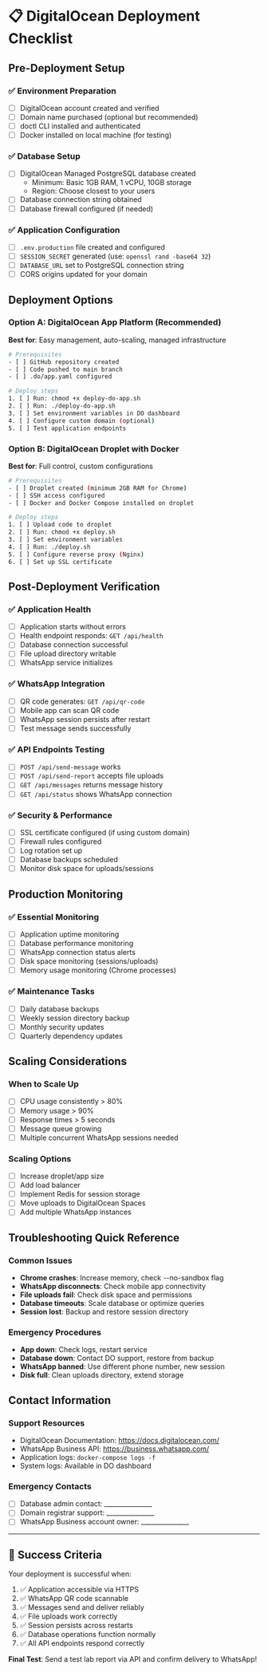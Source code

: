 # 📋 DigitalOcean Deployment Checklist

## Pre-Deployment Setup

### ✅ Environment Preparation
- [ ] DigitalOcean account created and verified
- [ ] Domain name purchased (optional but recommended)
- [ ] doctl CLI installed and authenticated
- [ ] Docker installed on local machine (for testing)

### ✅ Database Setup
- [ ] DigitalOcean Managed PostgreSQL database created
  - Minimum: Basic 1GB RAM, 1 vCPU, 10GB storage
  - Region: Choose closest to your users
- [ ] Database connection string obtained
- [ ] Database firewall configured (if needed)

### ✅ Application Configuration
- [ ] `.env.production` file created and configured
- [ ] `SESSION_SECRET` generated (use: `openssl rand -base64 32`)
- [ ] `DATABASE_URL` set to PostgreSQL connection string
- [ ] CORS origins updated for your domain

## Deployment Options

### Option A: DigitalOcean App Platform (Recommended)
**Best for**: Easy management, auto-scaling, managed infrastructure

```bash
# Prerequisites
- [ ] GitHub repository created
- [ ] Code pushed to main branch
- [ ] .do/app.yaml configured

# Deploy steps
1. [ ] Run: chmod +x deploy-do-app.sh
2. [ ] Run: ./deploy-do-app.sh
3. [ ] Set environment variables in DO dashboard
4. [ ] Configure custom domain (optional)
5. [ ] Test application endpoints
```

### Option B: DigitalOcean Droplet with Docker
**Best for**: Full control, custom configurations

```bash
# Prerequisites
- [ ] Droplet created (minimum 2GB RAM for Chrome)
- [ ] SSH access configured
- [ ] Docker and Docker Compose installed on droplet

# Deploy steps
1. [ ] Upload code to droplet
2. [ ] Run: chmod +x deploy.sh
3. [ ] Set environment variables
4. [ ] Run: ./deploy.sh
5. [ ] Configure reverse proxy (Nginx)
6. [ ] Set up SSL certificate
```

## Post-Deployment Verification

### ✅ Application Health
- [ ] Application starts without errors
- [ ] Health endpoint responds: `GET /api/health`
- [ ] Database connection successful
- [ ] File upload directory writable
- [ ] WhatsApp service initializes

### ✅ WhatsApp Integration
- [ ] QR code generates: `GET /api/qr-code`
- [ ] Mobile app can scan QR code
- [ ] WhatsApp session persists after restart
- [ ] Test message sends successfully

### ✅ API Endpoints Testing
- [ ] `POST /api/send-message` works
- [ ] `POST /api/send-report` accepts file uploads
- [ ] `GET /api/messages` returns message history
- [ ] `GET /api/status` shows WhatsApp connection

### ✅ Security & Performance
- [ ] SSL certificate configured (if using custom domain)
- [ ] Firewall rules configured
- [ ] Log rotation set up
- [ ] Database backups scheduled
- [ ] Monitor disk space for uploads/sessions

## Production Monitoring

### ✅ Essential Monitoring
- [ ] Application uptime monitoring
- [ ] Database performance monitoring
- [ ] WhatsApp connection status alerts
- [ ] Disk space monitoring (sessions/uploads)
- [ ] Memory usage monitoring (Chrome processes)

### ✅ Maintenance Tasks
- [ ] Daily database backups
- [ ] Weekly session directory backup
- [ ] Monthly security updates
- [ ] Quarterly dependency updates

## Scaling Considerations

### When to Scale Up
- [ ] CPU usage consistently > 80%
- [ ] Memory usage > 90%
- [ ] Response times > 5 seconds
- [ ] Message queue growing
- [ ] Multiple concurrent WhatsApp sessions needed

### Scaling Options
- [ ] Increase droplet/app size
- [ ] Add load balancer
- [ ] Implement Redis for session storage
- [ ] Move uploads to DigitalOcean Spaces
- [ ] Add multiple WhatsApp instances

## Troubleshooting Quick Reference

### Common Issues
- **Chrome crashes**: Increase memory, check --no-sandbox flag
- **WhatsApp disconnects**: Check mobile app connectivity
- **File uploads fail**: Check disk space and permissions
- **Database timeouts**: Scale database or optimize queries
- **Session lost**: Backup and restore session directory

### Emergency Procedures
- **App down**: Check logs, restart service
- **Database down**: Contact DO support, restore from backup
- **WhatsApp banned**: Use different phone number, new session
- **Disk full**: Clean uploads directory, extend storage

## Contact Information

### Support Resources
- DigitalOcean Documentation: https://docs.digitalocean.com/
- WhatsApp Business API: https://business.whatsapp.com/
- Application logs: `docker-compose logs -f`
- System logs: Available in DO dashboard

### Emergency Contacts
- [ ] Database admin contact: _______________
- [ ] Domain registrar support: _______________
- [ ] WhatsApp Business account owner: _______________

---

## 🎯 Success Criteria

Your deployment is successful when:
1. ✅ Application accessible via HTTPS
2. ✅ WhatsApp QR code scannable
3. ✅ Messages send and deliver reliably
4. ✅ File uploads work correctly
5. ✅ Session persists across restarts
6. ✅ Database operations function normally
7. ✅ All API endpoints respond correctly

**Final Test**: Send a test lab report via API and confirm delivery to WhatsApp!